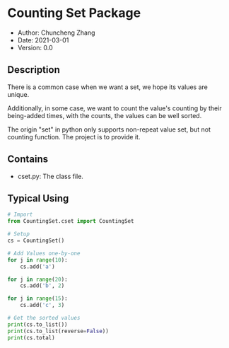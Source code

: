 # Counting Set Package

- Author: Chuncheng Zhang
- Date: 2021-03-01
- Version: 0.0

## Description

There is a common case when we want a set,
we hope its values are unique.

Additionally, in some case,
we want to count the value's counting by their being-added times,
with the counts, the values can be well sorted.

The origin "set" in python only supports non-repeat value set,
but not counting function.
The project is to provide it.

## Contains

- cset.py: The class file.

## Typical Using

```python
# Import
from CountingSet.cset import CountingSet

# Setup
cs = CountingSet()

# Add Values one-by-one
for j in range(10):
    cs.add('a')

for j in range(20):
    cs.add('b', 2)

for j in range(15):
    cs.add('c', 3)

# Get the sorted values
print(cs.to_list())
print(cs.to_list(reverse=False))
print(cs.total)
```
